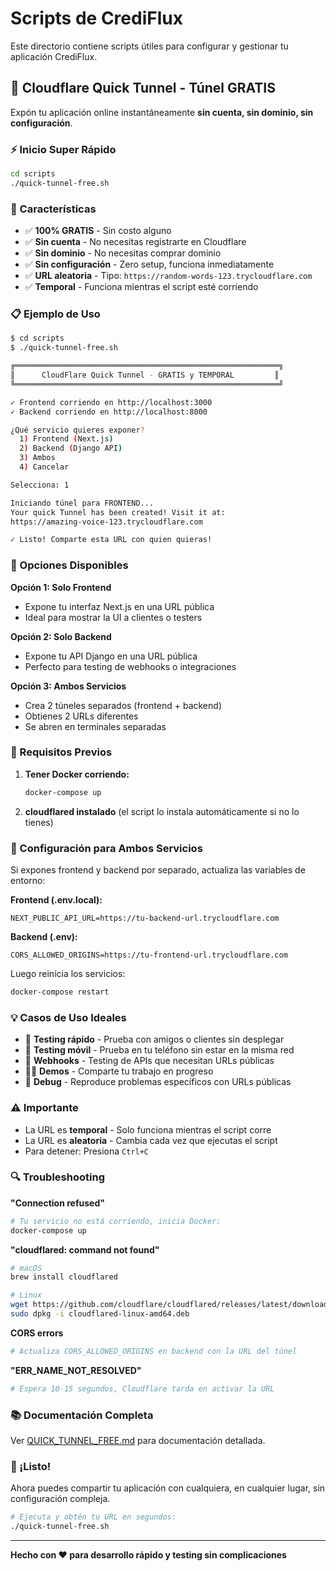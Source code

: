 # Scripts de CrediFlux

Este directorio contiene scripts útiles para configurar y gestionar tu aplicación CrediFlux.

## 🚀 Cloudflare Quick Tunnel - Túnel GRATIS

Expón tu aplicación online instantáneamente **sin cuenta, sin dominio, sin configuración**.

### ⚡ Inicio Super Rápido

```bash
cd scripts
./quick-tunnel-free.sh
```

### 🎯 Características

- ✅ **100% GRATIS** - Sin costo alguno
- ✅ **Sin cuenta** - No necesitas registrarte en Cloudflare
- ✅ **Sin dominio** - No necesitas comprar dominio
- ✅ **Sin configuración** - Zero setup, funciona inmediatamente
- ✅ **URL aleatoria** - Tipo: `https://random-words-123.trycloudflare.com`
- ✅ **Temporal** - Funciona mientras el script esté corriendo

### 📋 Ejemplo de Uso

```bash
$ cd scripts
$ ./quick-tunnel-free.sh

╔═══════════════════════════════════════════════════════════╗
║      CloudFlare Quick Tunnel - GRATIS y TEMPORAL         ║
╚═══════════════════════════════════════════════════════════╝

✓ Frontend corriendo en http://localhost:3000
✓ Backend corriendo en http://localhost:8000

¿Qué servicio quieres exponer?
  1) Frontend (Next.js)
  2) Backend (Django API)
  3) Ambos
  4) Cancelar

Selecciona: 1

Iniciando túnel para FRONTEND...
Your quick Tunnel has been created! Visit it at:
https://amazing-voice-123.trycloudflare.com

✓ Listo! Comparte esta URL con quien quieras!
```

### 🎨 Opciones Disponibles

**Opción 1: Solo Frontend**
- Expone tu interfaz Next.js en una URL pública
- Ideal para mostrar la UI a clientes o testers

**Opción 2: Solo Backend**
- Expone tu API Django en una URL pública
- Perfecto para testing de webhooks o integraciones

**Opción 3: Ambos Servicios**
- Crea 2 túneles separados (frontend + backend)
- Obtienes 2 URLs diferentes
- Se abren en terminales separadas

### 📝 Requisitos Previos

1. **Tener Docker corriendo:**
   ```bash
   docker-compose up
   ```

2. **cloudflared instalado** (el script lo instala automáticamente si no lo tienes)

### 🔧 Configuración para Ambos Servicios

Si expones frontend y backend por separado, actualiza las variables de entorno:

**Frontend (.env.local):**
```env
NEXT_PUBLIC_API_URL=https://tu-backend-url.trycloudflare.com
```

**Backend (.env):**
```env
CORS_ALLOWED_ORIGINS=https://tu-frontend-url.trycloudflare.com
```

Luego reinicia los servicios:
```bash
docker-compose restart
```

### 💡 Casos de Uso Ideales

- 🎯 **Testing rápido** - Prueba con amigos o clientes sin desplegar
- 📱 **Testing móvil** - Prueba en tu teléfono sin estar en la misma red
- 🔗 **Webhooks** - Testing de APIs que necesitan URLs públicas
- 👨‍💻 **Demos** - Comparte tu trabajo en progreso
- 🐛 **Debug** - Reproduce problemas específicos con URLs públicas

### ⚠️ Importante

- La URL es **temporal** - Solo funciona mientras el script corre
- La URL es **aleatoria** - Cambia cada vez que ejecutas el script
- Para detener: Presiona `Ctrl+C`

### 🔍 Troubleshooting

**"Connection refused"**
```bash
# Tu servicio no está corriendo, inicia Docker:
docker-compose up
```

**"cloudflared: command not found"**
```bash
# macOS
brew install cloudflared

# Linux
wget https://github.com/cloudflare/cloudflared/releases/latest/download/cloudflared-linux-amd64.deb
sudo dpkg -i cloudflared-linux-amd64.deb
```

**CORS errors**
```bash
# Actualiza CORS_ALLOWED_ORIGINS en backend con la URL del túnel
```

**"ERR_NAME_NOT_RESOLVED"**
```bash
# Espera 10-15 segundos, Cloudflare tarda en activar la URL
```

### 📚 Documentación Completa

Ver [QUICK_TUNNEL_FREE.md](QUICK_TUNNEL_FREE.md) para documentación detallada.

### 🎉 ¡Listo!

Ahora puedes compartir tu aplicación con cualquiera, en cualquier lugar, sin configuración compleja.

```bash
# Ejecuta y obtén tu URL en segundos:
./quick-tunnel-free.sh
```

---

**Hecho con ❤️ para desarrollo rápido y testing sin complicaciones**
